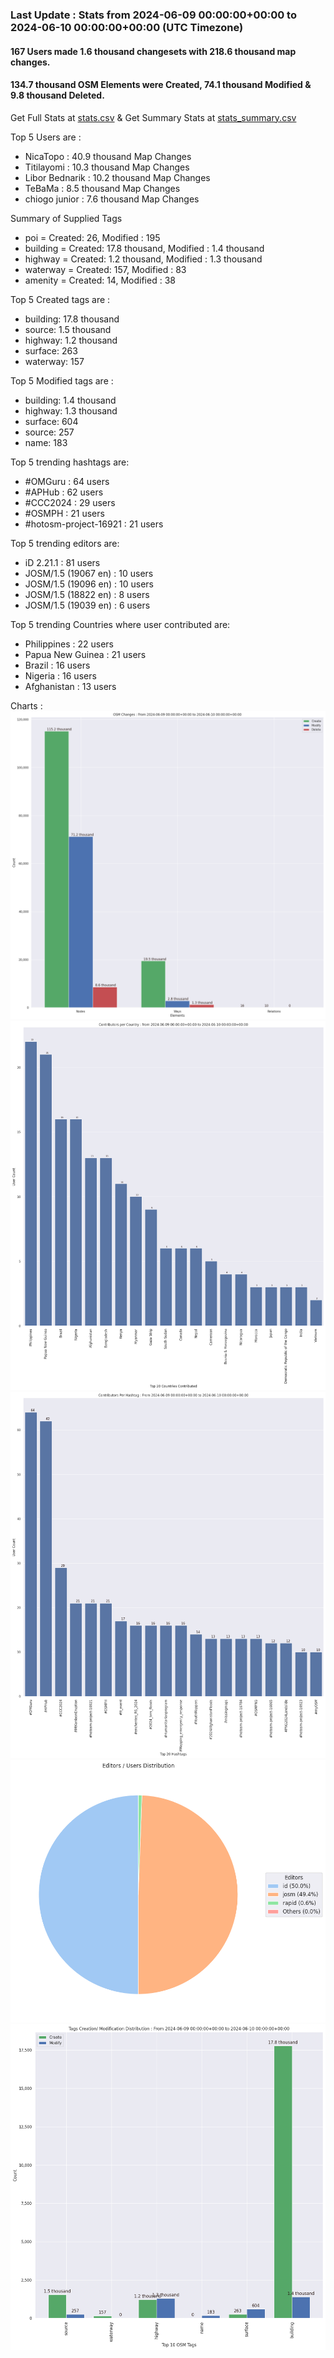 ### Last Update : Stats from 2024-06-09 00:00:00+00:00 to 2024-06-10 00:00:00+00:00 (UTC Timezone)

#### 167 Users made 1.6 thousand changesets with 218.6 thousand map changes.
#### 134.7 thousand OSM Elements were Created, 74.1 thousand Modified & 9.8 thousand Deleted.
Get Full Stats at [stats.csv](/stats/hotosm/Daily/stats.csv)
 & Get Summary Stats at [stats_summary.csv](/stats/hotosm/Daily/stats_summary.csv)

Top 5 Users are : 
- NicaTopo : 40.9 thousand Map Changes
- Titilayomi : 10.3 thousand Map Changes
- Libor Bednarik : 10.2 thousand Map Changes
- TeBaMa : 8.5 thousand Map Changes
- chiogo junior : 7.6 thousand Map Changes

Summary of Supplied Tags
- poi = Created: 26, Modified : 195
- building = Created: 17.8 thousand, Modified : 1.4 thousand
- highway = Created: 1.2 thousand, Modified : 1.3 thousand
- waterway = Created: 157, Modified : 83
- amenity = Created: 14, Modified : 38


Top 5 Created tags are :
- building: 17.8 thousand
- source: 1.5 thousand
- highway: 1.2 thousand
- surface: 263
- waterway: 157


Top 5 Modified tags are :
- building: 1.4 thousand
- highway: 1.3 thousand
- surface: 604
- source: 257
- name: 183


Top 5 trending hashtags are:
- #OMGuru : 64 users
- #APHub : 62 users
- #CCC2024 : 29 users
- #OSMPH : 21 users
- #hotosm-project-16921 : 21 users


Top 5 trending editors are:
- iD 2.21.1 : 81 users
- JOSM/1.5 (19067 en) : 10 users
- JOSM/1.5 (19096 en) : 10 users
- JOSM/1.5 (18822 en) : 8 users
- JOSM/1.5 (19039 en) : 6 users


Top 5 trending Countries where user contributed are:
- Philippines : 22 users
- Papua New Guinea : 21 users
- Brazil : 16 users
- Nigeria : 16 users
- Afghanistan : 13 users


 Charts : 
![Alt text](./stats_osm_changes.png) 
![Alt text](./stats_users_per_country.png) 
![Alt text](./stats_users_per_hashtag.png) 
![Alt text](./stats_editors_pie_chart.png) 
![Alt text](./stats_tags.png) 
